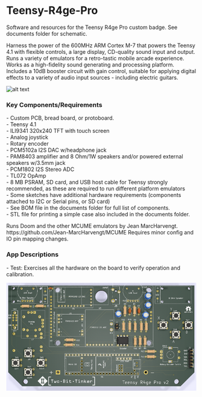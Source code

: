 # Teensy-R4ge-Pro
<p>
Software and resources for the Teensy R4ge Pro custom badge. See documents folder for schematic.  
</p>

<p>
Harness the power of the 600MHz ARM Cortex M-7 that powers the Teensy 4.1 with flexible controls, a large display, CD-quality sound input and output.  Runs a variety of emulators for a retro-tastic mobile arcade experience.  Works as a high-fidelity sound generating and processing platform.  Includes a 10dB booster circuit with gain control, suitable for applying digital effects to a variety of audio input sources - including electric guitars.  
</p>

![alt text](https://raw.githubusercontent.com/DigiTorus86/Teensy-R4ge-Pro/master/images/teensy-r4ge-pro-test.png)

<h3>Key Components/Requirements</h3>
<p>
- Custom PCB, bread board, or protoboard.<br>
- Teensy 4.1<br>
- ILI9341 320x240 TFT with touch screen<br>
- Analog joystick<br>
- Rotary encoder<br>
- PCM5102a I2S DAC w/headphone jack<br>
- PAM8403 amplifier and 8 Ohm/1W speakers and/or powered external speakers w/3.5mm jack<br>
- PCM1802 I2S Stereo ADC<br>
- TL072 OpAmp<br>
- 8 MB PSRAM, SD card, and USB host cable for Teensy strongly recommended, as these are required to run different platform emulators<br>
- Some sketches have additional hardware requirements (components attached to I2C or Serial pins, or SD card)<br>
- See BOM file in the documents folder for full list of components.<br>
- STL file for printing a simple case also included in the documents folder.<br>
</p>

<p>
  Runs Doom and the other MCUME emulators by Jean MarcHarvengt.    https://github.com/Jean-MarcHarvengt/MCUME
  Requires minor config and IO pin mapping changes.  
</p>

<h3>App Descriptions</h3>
<p>
- Test:   Exercises all the hardware on the board to verify operation and calibration.
</p>

![alt text](https://raw.githubusercontent.com/DigiTorus86/Teensy-R4ge-Pro/master/images/Teensy-R4ge-Pro-PCB-3D.png)
